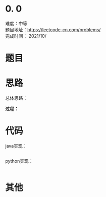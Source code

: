 # 0. 0
难度：中等   
题目地址：https://leetcode-cn.com/problems/   
完成时间：  2021/10/   
# 题目

# 思路
总体思路：

**过程：**    

# 代码
java实现：   
```

```
python实现：   
```

```
# 其他



